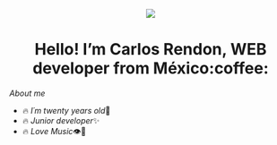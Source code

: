 
<p align="center">
  <img src="https://pasaporteymantacom.files.wordpress.com/2017/01/imagen.gif"/>
</p>
<h1 align="center" style:"arial">Hello! I’m Carlos Rendon, WEB developer from México:coffee:</h1>


_About me_

* :fire: _I´m twenty years old_:dizzy:
* :fire: _Junior developer_:sparkles:
* :fire: _Love Music_:eye::white_heart:



